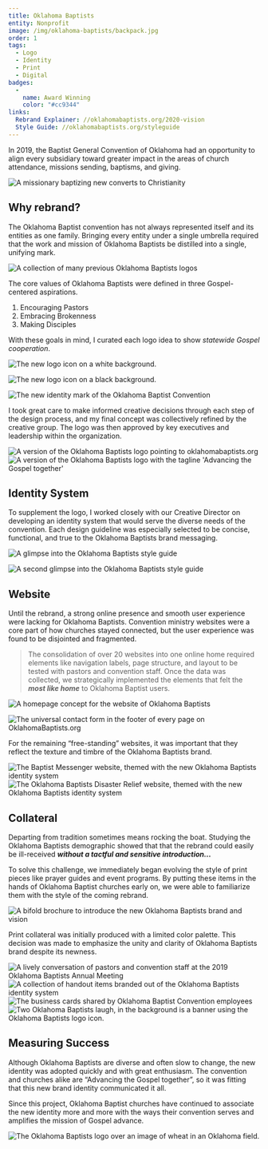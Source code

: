 ```yaml
---
title: Oklahoma Baptists
entity: Nonprofit
image: /img/oklahoma-baptists/backpack.jpg
order: 1
tags:
  - Logo
  - Identity
  - Print
  - Digital
badges:
  - 
    name: Award Winning
    color: "#cc9344"
links:
  Rebrand Explainer: //oklahomabaptists.org/2020-vision
  Style Guide: //oklahomabaptists.org/styleguide
---
```


In 2019, the Baptist General Convention of Oklahoma had an opportunity to align every subsidiary toward greater impact in the areas of church attendance, missions sending, baptisms, and giving.

![A missionary baptizing new converts to Christianity](/img/oklahoma-baptists/river-baptism.jpg)


## Why rebrand?

The Oklahoma Baptist convention has not always represented itself and its entities as one family. Bringing every entity under a single umbrella required that the work and mission of Oklahoma Baptists be distilled into a single, unifying mark.

![A collection of many previous Oklahoma Baptists logos](/img/oklahoma-baptists/old-logos.png)

The core values of Oklahoma Baptists were defined in three Gospel-centered aspirations.

1. Encouraging Pastors
2. Embracing Brokenness
3. Making Disciples

With these goals in mind, I curated each logo idea to show *statewide Gospel cooperation*.

![The new logo icon on a white background.](/img/oklahoma-baptists/icon-light.svg)

![The new logo icon on a black background.](/img/oklahoma-baptists/icon-dark.svg)

![The new identity mark of the Oklahoma Baptist Convention](/img/oklahoma-baptists/logo.png)

I took great care to make informed creative decisions through each step of the design process, and my final concept was collectively refined by the creative group. The logo was then approved by key executives and leadership within the organization.

<div class="grid">
  <img alt="A version of the Oklahoma Baptists logo pointing to oklahomabaptists.org" src="/img/oklahoma-baptists/logo-web.png" />
  <img alt="A version of the Oklahoma Baptists logo with the tagline 'Advancing the Gospel together'" src="/img/oklahoma-baptists/logo-tagline.png" />
</div>


## Identity System

To supplement the logo, I worked closely with our Creative Director on developing an identity system that would serve the diverse needs of the convention. Each design guideline was especially selected to be concise, functional, and true to the Oklahoma Baptists brand messaging.

![A glimpse into the Oklahoma Baptists style guide](/img/oklahoma-baptists/style-guide.jpg)

![A second glimpse into the Oklahoma Baptists style guide](/img/oklahoma-baptists/style-guide-2.jpg)


## Website

Until the rebrand, a strong online presence and smooth user experience were lacking for Oklahoma Baptists. Convention ministry websites were a core part of how churches stayed connected, but the user experience was found to be disjointed and fragmented.

> The consolidation of over 20 websites into one online home required elements like navigation labels, page structure, and layout to be tested with pastors and convention staff. Once the data was collected, we strategically implemented the elements that felt the ***most like home*** to Oklahoma Baptist users.

![A homepage concept for the website of Oklahoma Baptists](/img/oklahoma-baptists/homepage.jpg)

![The universal contact form in the footer of every page on OklahomaBaptists.org](/img/oklahoma-baptists/contact-form.jpg)

For the remaining &ldquo;free-standing&rdquo; websites, it was important that they reflect the texture and timbre of the Oklahoma Baptists brand.

<div class="grid">
  <img alt="The Baptist Messenger website, themed with the new Oklahoma Baptists identity system" src="/img/oklahoma-baptists/messenger.jpg" />
  <img alt="The Oklahoma Baptists Disaster Relief website, themed with the new Oklahoma Baptists identity system" src="/img/oklahoma-baptists/dr.jpg" />
</div>


## Collateral

Departing from tradition sometimes means rocking the boat. Studying the Oklahoma Baptists demographic showed that that the rebrand could easily be ill-received ***without a tactful and sensitive introduction...***

To solve this challenge, we immediately began evolving the style of print pieces like prayer guides and event programs. By putting these items in the hands of Oklahoma Baptist churches early on, we were able to familiarize them with the style of the coming rebrand.

![A bifold brochure to introduce the new Oklahoma Baptists brand and vision](/img/oklahoma-baptists/bifold.jpg)

Print collateral was initially produced with a limited color palette. This decision was made to emphasize the unity and clarity of Oklahoma Baptists brand despite its newness.

<div class="grid">
  <img alt="A lively conversation of pastors and convention staff at the 2019 Oklahoma Baptists Annual Meeting" src="/img/oklahoma-baptists/party-2.jpg" />
  <img alt="A collection of handout items branded out of the Oklahoma Baptists identity system" src="/img/oklahoma-baptists/swag.jpg" />
  <img alt="The business cards shared by Oklahoma Baptist Convention employees" src="/img/oklahoma-baptists/business-cards.jpg" />
  <img alt="Two Oklahoma Baptists laugh, in the background is a banner using the Oklahoma Baptists logo icon." src="/img/oklahoma-baptists/party.jpg" />
</div>


## Measuring Success

Although Oklahoma Baptists are diverse and often slow to change, the new identity was adopted quickly and with great enthusiasm. The convention and churches alike are “Advancing the Gospel together”, so it was fitting that this new brand identity communicated it all.

Since this project, Oklahoma Baptist churches have continued to associate the new identity more and more with the ways their convention serves and amplifies the mission of Gospel advance.

![The Oklahoma Baptists logo over an image of wheat in an Oklahoma field.](/img/oklahoma-baptists/wheat.jpg)